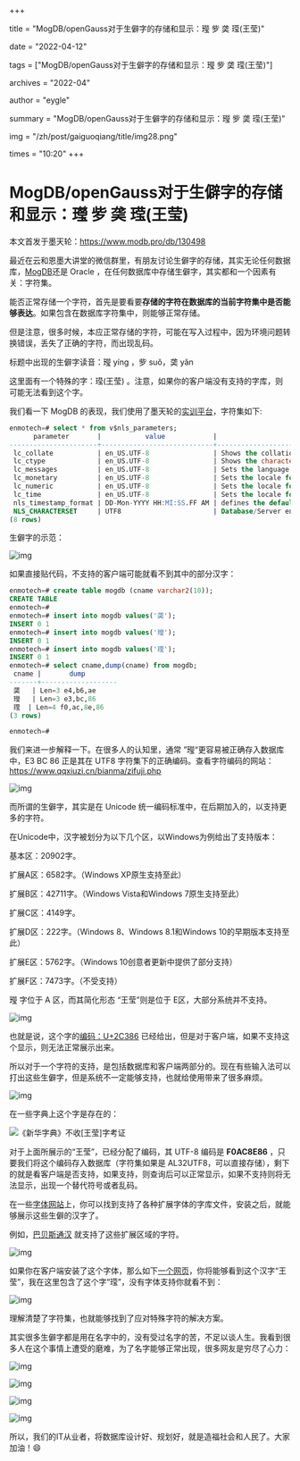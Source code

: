 +++

title = "MogDB/openGauss对于生僻字的存储和显示：㼆 㱔 䶮 𬎆(王莹)" 

date = "2022-04-12" 

tags = ["MogDB/openGauss对于生僻字的存储和显示：㼆 㱔 䶮 𬎆(王莹)"] 

archives = "2022-04" 

author = "eygle" 

summary = "MogDB/openGauss对于生僻字的存储和显示：㼆 㱔 䶮 𬎆(王莹)"

img = "/zh/post/gaiguoqiang/title/img28.png" 

times = "10:20"
+++

# MogDB/openGauss对于生僻字的存储和显示：㼆 㱔 䶮 𬎆(王莹)

本文首发于墨天轮：https://www.modb.pro/db/130498



最近在云和恩墨大讲堂的微信群里，有朋友讨论生僻字的存储，其实无论任何数据库，[MogDB](https://www.mogdb.io/)还是 Oracle ，在任何数据库中存储生僻字，其实都和一个因素有关：字符集。

能否正常存储一个字符，首先是要看要**存储的字符在数据库的当前字符集中是否能够表达**。如果包含在数据库字符集中，则能够正常存储。

但是注意，很多时候，本应正常存储的字符，可能在写入过程中，因为环境问题转换错误，丢失了正确的字符，而出现乱码。

标题中出现的生僻字读音：㼆 yíng ，㱔 suǒ，䶮 yǎn



这里面有一个特殊的字：𬎆(王莹) 。注意，如果你的客户端没有支持的字库，则可能无法看到这个字。

我们看一下 MogDB 的表现，我们使用了墨天轮的[实训平台](https://www.modb.pro/databaseInfo)，字符集如下:

```sql
enmotech=# select * from v$nls_parameters;
      parameter       |           value            |                                 description                                  
----------------------+----------------------------+------------------------------------------------------------------------------
 lc_collate           | en_US.UTF-8                | Shows the collation order locale.
 lc_ctype             | en_US.UTF-8                | Shows the character classification and case conversion locale.
 lc_messages          | en_US.UTF-8                | Sets the language in which messages are displayed.
 lc_monetary          | en_US.UTF-8                | Sets the locale for formatting monetary amounts.
 lc_numeric           | en_US.UTF-8                | Sets the locale for formatting numbers.
 lc_time              | en_US.UTF-8                | Sets the locale for formatting date and time values.
 nls_timestamp_format | DD-Mon-YYYY HH:MI:SS.FF AM | defines the default timestamp format to use with the TO_TIMESTAMP functions.
 NLS_CHARACTERSET     | UTF8                       | Database/Server encoding
(8 rows)
```

生僻字的示范：

![img](./images/20211011-905a5181-b2c0-4501-86b4-8b2c9b3e3179.png)



如果直接贴代码，不支持的客户端可能就看不到其中的部分汉字：

```sql
enmotech=# create table mogdb (cname varchar2(10));
CREATE TABLE
enmotech=# 
enmotech=# insert into mogdb values('䶮');
INSERT 0 1
enmotech=# insert into mogdb values('㼆');
INSERT 0 1
enmotech=# insert into mogdb values('𬎆');
INSERT 0 1
enmotech=# select cname,dump(cname) from mogdb;
 cname |       dump        
-------+-------------------
 䶮   | Len=3 e4,b6,ae
 㼆   | Len=3 e3,bc,86
 𬎆  | Len=4 f0,ac,8e,86
(3 rows)

enmotech=# 
```

我们来进一步解释一下。在很多人的认知里，通常 ”㼆“更容易被正确存入数据库中，E3 BC 86 正是其在 UTF8 字符集下的正确编码。查看字符编码的网站：https://www.qqxiuzi.cn/bianma/zifuji.php


![img](./images/20211008-c36e1bc0-17f4-49f4-8cb1-61971b9bf0e5.png)



而所谓的生僻字，其实是在 Unicode 统一编码标准中，在后期加入的，以支持更多的字符。

在Unicode中，汉字被划分为以下几个区，以Windows为例给出了支持版本：

基本区：20902字。

扩展A区：6582字。（Windows XP原生支持至此）

扩展B区：42711字。（Windows Vista和Windows 7原生支持至此）

扩展C区：4149字。

扩展D区：222字。（Windows 8、Windows 8.1和Windows 10的早期版本支持至此）

扩展E区：5762字。（Windows 10创意者更新中提供了部分支持）

扩展F区：7473字。（不受支持）



㼆 字位于 A 区，而其简化形态 “王莹”则是位于 E区，大部分系统并不支持。

![img](./images/20211011-2e1b2224-df8b-42c0-bf47-07bd596320c8.png)

也就是说，这个字的[编码：U+2C386](http://yedict.com/zscontent.asp?uni=2C386) 已经给出，但是对于客户端，如果不支持这个显示，则无法正常展示出来。



所以对于一个字符的支持，是包括数据库和客户端两部分的。现在有些输入法可以打出这些生僻字，但是系统不一定能够支持，也就给使用带来了很多麻烦。

![img](./images/v2-d37a6b5dfaf2110eaa75523cf1fce375_1440w.png)



在一些字典上这个字是存在的：

![《新华字典》不收[王莹]字考证](./images/v2-e89e625dcef1890e1d948e3758d4a1b1_1440w.jpg)

对于上面所展示的“王莹”，已经分配了编码，其 UTF-8 编码是 **F0AC8E86** ，只要我们将这个编码存入数据库（字符集如果是 AL32UTF8，可以直接存储），剩下的就是看客户端是否支持，如果支持，则查询后可以正常显示，如果不支持则将无法显示，出现一个替代符号或者乱码。

在一些[字体网站](https://www.maoken.com/)上，你可以找到支持了各种扩展字体的字库文件，安装之后，就能够展示这些生僻的汉字了。



例如，[巴贝斯通汉](https://www.maoken.com/freefonts/2803.html) 就支持了这些扩展区域的字符。

![img](./images/maoken06_猫啃网-1.png)



如果你在客户端安装了这个字体，那么如下[一个网页](https://unicode-table.com/en/2C386/)，你将能够看到这个汉字“王莹”，我在这里包含了这个字“𬎆”，没有字体支持你就看不到：

![img](./images/20211009-db9569b9-e3ab-49df-b39c-6a2cfa344fda.png)



理解清楚了字符集，也就能够找到了应对特殊字符的解决方案。

其实很多生僻字都是用在名字中的，没有受过名字的苦，不足以谈人生。我看到很多人在这个事情上遭受的磨难，为了名字能够正常出现，很多网友是穷尽了心力：

![img](./images/20211012-1cb258f3-fe1d-41c2-a35c-41ed8b99e30d.png)

![img](./images/20211012-d99030e5-33ac-4163-88b6-dfd55a0d3a83.png)

![img](./images/20211012-90b3dd56-2f34-4bdc-89aa-66e9af91719f.png)

![img](./images/20211012-99845bb4-af10-4be6-8821-5ce4d2def343.png)



所以，我们的IT从业者，将数据库设计好、规划好，就是造福社会和人民了。大家加油！😄
